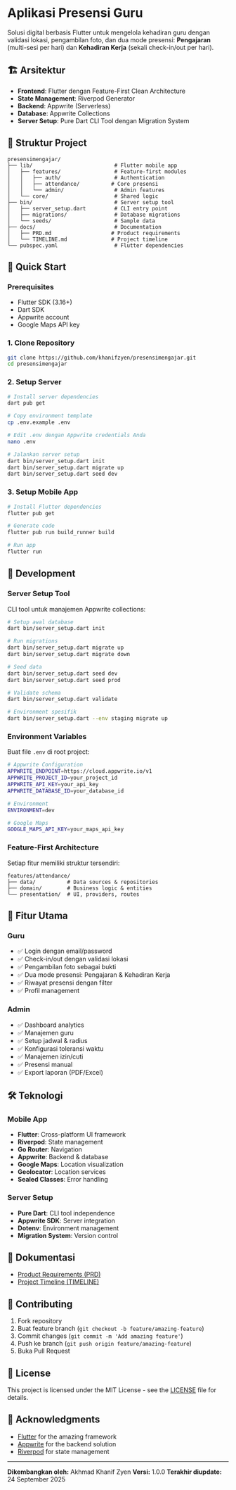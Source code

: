 # Aplikasi Presensi Guru

Solusi digital berbasis Flutter untuk mengelola kehadiran guru dengan validasi lokasi, pengambilan foto, dan dua mode presensi: **Pengajaran** (multi-sesi per hari) dan **Kehadiran Kerja** (sekali check-in/out per hari).

## 🏗️ Arsitektur

- **Frontend**: Flutter dengan Feature-First Clean Architecture
- **State Management**: Riverpod Generator
- **Backend**: Appwrite (Serverless)
- **Database**: Appwrite Collections
- **Server Setup**: Pure Dart CLI Tool dengan Migration System

## 📁 Struktur Project

```
presensimengajar/
├── lib/                          # Flutter mobile app
│   ├── features/                 # Feature-first modules
│   │   ├── auth/                 # Authentication
│   │   ├── attendance/          # Core presensi
│   │   └── admin/                # Admin features
│   └── core/                     # Shared logic
├── bin/                          # Server setup tool
│   ├── server_setup.dart         # CLI entry point
│   ├── migrations/               # Database migrations
│   └── seeds/                    # Sample data
├── docs/                         # Documentation
│   ├── PRD.md                   # Product requirements
│   └── TIMELINE.md              # Project timeline
└── pubspec.yaml                  # Flutter dependencies
```

## 🚀 Quick Start

### Prerequisites
- Flutter SDK (3.16+)
- Dart SDK
- Appwrite account
- Google Maps API key

### 1. Clone Repository
```bash
git clone https://github.com/khanifzyen/presensimengajar.git
cd presensimengajar
```

### 2. Setup Server
```bash
# Install server dependencies
dart pub get

# Copy environment template
cp .env.example .env

# Edit .env dengan Appwrite credentials Anda
nano .env

# Jalankan server setup
dart bin/server_setup.dart init
dart bin/server_setup.dart migrate up
dart bin/server_setup.dart seed dev
```

### 3. Setup Mobile App
```bash
# Install Flutter dependencies
flutter pub get

# Generate code
flutter pub run build_runner build

# Run app
flutter run
```

## 🔧 Development

### Server Setup Tool
CLI tool untuk manajemen Appwrite collections:

```bash
# Setup awal database
dart bin/server_setup.dart init

# Run migrations
dart bin/server_setup.dart migrate up
dart bin/server_setup.dart migrate down

# Seed data
dart bin/server_setup.dart seed dev
dart bin/server_setup.dart seed prod

# Validate schema
dart bin/server_setup.dart validate

# Environment spesifik
dart bin/server_setup.dart --env staging migrate up
```

### Environment Variables
Buat file `.env` di root project:
```bash
# Appwrite Configuration
APPWRITE_ENDPOINT=https://cloud.appwrite.io/v1
APPWRITE_PROJECT_ID=your_project_id
APPWRITE_API_KEY=your_api_key
APPWRITE_DATABASE_ID=your_database_id

# Environment
ENVIRONMENT=dev

# Google Maps
GOOGLE_MAPS_API_KEY=your_maps_api_key
```

### Feature-First Architecture
Setiap fitur memiliki struktur tersendiri:
```
features/attendance/
├── data/          # Data sources & repositories
├── domain/        # Business logic & entities
└── presentation/  # UI, providers, routes
```

## 📱 Fitur Utama

### Guru
- ✅ Login dengan email/password
- ✅ Check-in/out dengan validasi lokasi
- ✅ Pengambilan foto sebagai bukti
- ✅ Dua mode presensi: Pengajaran & Kehadiran Kerja
- ✅ Riwayat presensi dengan filter
- ✅ Profil management

### Admin
- ✅ Dashboard analytics
- ✅ Manajemen guru
- ✅ Setup jadwal & radius
- ✅ Konfigurasi toleransi waktu
- ✅ Manajemen izin/cuti
- ✅ Presensi manual
- ✅ Export laporan (PDF/Excel)

## 🛠️ Teknologi

### Mobile App
- **Flutter**: Cross-platform UI framework
- **Riverpod**: State management
- **Go Router**: Navigation
- **Appwrite**: Backend & database
- **Google Maps**: Location visualization
- **Geolocator**: Location services
- **Sealed Classes**: Error handling

### Server Setup
- **Pure Dart**: CLI tool independence
- **Appwrite SDK**: Server integration
- **Dotenv**: Environment management
- **Migration System**: Version control

## 📖 Dokumentasi

- [Product Requirements (PRD)](docs/PRD.md)
- [Project Timeline (TIMELINE)](docs/TIMELINE.md)

## 🤝 Contributing

1. Fork repository
2. Buat feature branch (`git checkout -b feature/amazing-feature`)
3. Commit changes (`git commit -m 'Add amazing feature'`)
4. Push ke branch (`git push origin feature/amazing-feature`)
5. Buka Pull Request

## 📄 License

This project is licensed under the MIT License - see the [LICENSE](LICENSE) file for details.

## 🙏 Acknowledgments

- [Flutter](https://flutter.dev/) for the amazing framework
- [Appwrite](https://appwrite.io/) for the backend solution
- [Riverpod](https://riverpod.dev/) for state management

---

**Dikembangkan oleh:** Akhmad Khanif Zyen
**Versi:** 1.0.0
**Terakhir diupdate:** 24 September 2025
